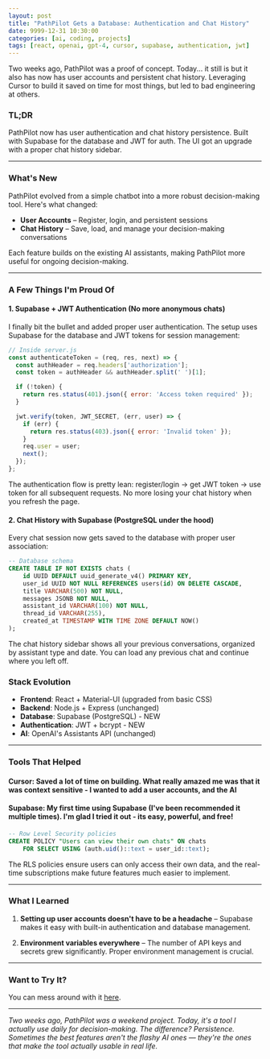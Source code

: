```yaml
---
layout: post
title: "PathPilot Gets a Database: Authentication and Chat History"
date: 9999-12-31 10:30:00
categories: [ai, coding, projects]
tags: [react, openai, gpt-4, cursor, supabase, authentication, jwt]
---
```


Two weeks ago, PathPilot was a proof of concept. Today... it still is but it also has now has user accounts and persistent chat history. Leveraging Cursor to build it saved on time for most things, but led to bad engineering at others.

### TL;DR

PathPilot now has user authentication and chat history persistence. Built with Supabase for the database and JWT for auth. The UI got an  upgrade with a proper chat history sidebar.

---

### What's New

PathPilot evolved from a simple chatbot into a more robust decision-making tool. Here's what changed:

* **User Accounts** – Register, login, and persistent sessions
* **Chat History** – Save, load, and manage your decision-making conversations

Each feature builds on the existing AI assistants, making PathPilot more useful for ongoing decision-making.

---

### A Few Things I'm Proud Of

#### 1. **Supabase + JWT Authentication (No more anonymous chats)**

I finally bit the bullet and added proper user authentication. The setup uses Supabase for the database and JWT tokens for session management:

```javascript
// Inside server.js
const authenticateToken = (req, res, next) => {
  const authHeader = req.headers['authorization'];
  const token = authHeader && authHeader.split(' ')[1];

  if (!token) {
    return res.status(401).json({ error: 'Access token required' });
  }

  jwt.verify(token, JWT_SECRET, (err, user) => {
    if (err) {
      return res.status(403).json({ error: 'Invalid token' });
    }
    req.user = user;
    next();
  });
};
```

The authentication flow is pretty lean: register/login → get JWT token → use token for all subsequent requests. No more losing your chat history when you refresh the page.

#### 2. **Chat History with Supabase (PostgreSQL under the hood)**

Every chat session now gets saved to the database with proper user association:

```sql
-- Database schema
CREATE TABLE IF NOT EXISTS chats (
    id UUID DEFAULT uuid_generate_v4() PRIMARY KEY,
    user_id UUID NOT NULL REFERENCES users(id) ON DELETE CASCADE,
    title VARCHAR(500) NOT NULL,
    messages JSONB NOT NULL,
    assistant_id VARCHAR(100) NOT NULL,
    thread_id VARCHAR(255),
    created_at TIMESTAMP WITH TIME ZONE DEFAULT NOW()
);
```

The chat history sidebar shows all your previous conversations, organized by assistant type and date. You can load any previous chat and continue where you left off.


### Stack Evolution

* **Frontend**: React + Material-UI (upgraded from basic CSS)
* **Backend**: Node.js + Express (unchanged)
* **Database**: Supabase (PostgreSQL) - NEW
* **Authentication**: JWT + bcrypt - NEW
* **AI**: OpenAI's Assistants API (unchanged)

---

### Tools That Helped

#### **Cursor**: Saved a lot of time on building. What really amazed me was that it was context sensitive - I wanted to add a user accounts, and the AI 

#### **Supabase**: My first time using Supabase (I've been recommended it multiple times). I'm glad I tried it out - its easy, powerful, and free!

```sql
-- Row Level Security policies
CREATE POLICY "Users can view their own chats" ON chats
    FOR SELECT USING (auth.uid()::text = user_id::text);
```

The RLS policies ensure users can only access their own data, and the real-time subscriptions make future features much easier to implement.

---

### What I Learned

1. **Setting up user accounts doesn't have to be a headache** – Supabase makes it easy with built-in authentication and database management.

2. **Environment variables everywhere** – The number of API keys and secrets grew significantly. Proper environment management is crucial.

---


### Want to Try It?

You can mess around with it [here](https://pathpilot-frontend.onrender.com/).

---

*Two weeks ago, PathPilot was a weekend project. Today, it's a tool I actually use daily for decision-making. The difference? Persistence. Sometimes the best features aren't the flashy AI ones — they're the ones that make the tool actually usable in real life.* 